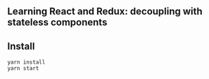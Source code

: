 ## Learning React and Redux: decoupling with stateless components

## Install

```
yarn install
yarn start
```
